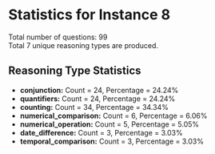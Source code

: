 # Statistics for Instance 8<br/>
Total number of questions: 99<br/>
Total 7 unique reasoning types are produced.<br/>
## Reasoning Type Statistics<br/>
- **conjunction:** Count = 24, Percentage = 24.24%<br/>
- **quantifiers:** Count = 24, Percentage = 24.24%<br/>
- **counting:** Count = 34, Percentage = 34.34%<br/>
- **numerical_comparison:** Count = 6, Percentage = 6.06%<br/>
- **numerical_operation:** Count = 5, Percentage = 5.05%<br/>
- **date_difference:** Count = 3, Percentage = 3.03%<br/>
- **temporal_comparison:** Count = 3, Percentage = 3.03%<br/>
